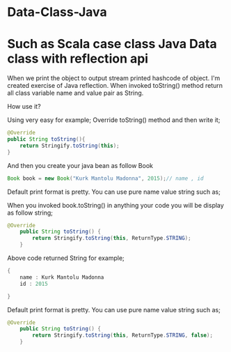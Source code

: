 # Data-Class-Java
# Such as Scala case class Java Data class with reflection api

When we print the object to output stream printed hashcode of object. I'm created exercise of Java reflection. When invoked toString() method return all class variable name and value pair as String.

How use it?

Using very easy for example;
Override toString() method and then write it;

``` java
@Override
public String toString(){
    return Stringify.toString(this);
}
```

And then you create your java bean as follow Book
``` java
Book book = new Book("Kurk Mantolu Madonna", 2015);// name , id
```

Default print format is pretty. You can use pure name value string such as;

When you invoked book.toString() in anything your code you will be display as follow string;

``` java
@Override
	public String toString() {
		return Stringify.toString(this, ReturnType.STRING);
	}
```

Above code returned String for example;

``` java
{
	name : Kurk Mantolu Madonna
	id : 2015

}
```

Default print format is pretty. You can use pure name value string such as;
``` java
@Override
	public String toString() {
		return Stringify.toString(this, ReturnType.STRING, false);
	}
```




